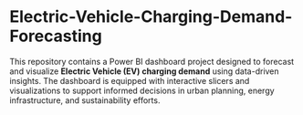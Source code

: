 # Electric-Vehicle-Charging-Demand-Forecasting
This repository contains a Power BI dashboard project designed to forecast and visualize **Electric Vehicle (EV) charging demand** using data-driven insights. The dashboard is equipped with interactive slicers and visualizations to support informed decisions in urban planning, energy infrastructure, and sustainability efforts.

